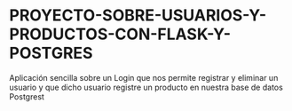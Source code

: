 # PROYECTO-SOBRE-USUARIOS-Y-PRODUCTOS-CON-FLASK-Y-POSTGRES
Aplicación sencilla sobre un Login que nos permite registrar y eliminar un usuario y que dicho usuario registre un producto en nuestra base de datos Postgrest
